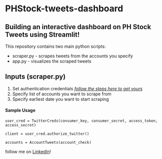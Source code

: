 # PHStock-tweets-dashboard

## Building an interactive dashboard on PH Stock Tweets using  **Streamlit**!

This repository contains two main python scripts:
* scraper.py - scrapes tweets from the accounts you specify
* app.py - visualizes the scraped tweets

## Inputs (scraper.py)
1. Set authentication credentials [*follow the steps here to get yours*](https://www.slickremix.com/docs/how-to-get-api-keys-and-tokens-for-twitter/)
2. Specify list of accounts you want to scrape from
2. Specify earliest date you want to start scraping

#### Sample Usage
```
user_cred = TwitterCreds(consumer_key, consumer_secret, access_token, access_secret)

client = user_cred.authorize_twitter()

accounts = AccountTweets(account_check)

```


follow me on [LinkedIn](https://www.linkedin.com/in/joseph-vince-vertulfo-65bb6a102/)!